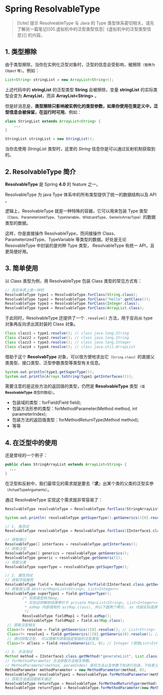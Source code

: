 # Spring ResolvableType

> [!cite] 提示
> ResolveableType 与 Java 的 Type 类型体系密切相关。请先了解另一篇笔记[[05.虚拟机中的泛型类型信息|《虚拟机中的泛型类型信息》]] 的内容。

## 1. 类型擦除

由于类型擦除，当你在实例化泛型对象时，泛型的信息会受影响，被擦除<small>（替换为 Object 等）</small>。例如：

```java
List<String> stringList = new ArrayList<String>();
```

上述代码中的 **stringList** 的泛型类型 **String** 会被擦除，变量 **stringList** 的实际类型会变为 **ArrayList**，而非 **ArrayList\<String\>** 。

但是好消息是，**类型擦除只影响被实例化的类型参数，如果你使用在类定义中，泛型信息会被保留，在运行时可用**。例如：

```java
class StringList extends ArrayList<String> {
    ...
}

StringList stringList = new StringList();
```

当你去使用 *StringList* 类型时，这里的 *String* 信息你是可以通过反射机制获取到的。


## 2. ResolvableType 简介

**ResolvableType** 是 Spring **4.0** 的 feature 之一。

ResolvableType 为 java Type 体系中的所有类型提供了统一的数据结构以及 API 。

逻辑上，ResolvableType 就是一种特殊的容器，它可以用来包装 Type 类型<small>（Class、ParameterizedType、TypeVariable、WildcardType、GenericArrayType）</small>的数据类型的数据。

这样，你是直接操作 ResolvableType，而间接操作 Class、ParameterizedType、TypeVariable 等类型的数据。好处是无论 ResovableType 中封装的是何种 Type 类型， ResolvableType 有统一 API，且更简便好用。

## 3. 简单使用

以 Class 类型为例，用 ResolvableType 包装 Class 类型的常见方式有：

```java
// 其实本质上是一样的
ResolvableType type1 = ResolvableType.forClass(String.class);
ResolvableType type2 = ResolvableType.forClass("hello".getClass());
ResolvableType type3 = ResolvableType.forClass(Integer.class);
ResolvableType type4 = ResolvableType.forClass(ArrayList.class);
```

于此同时，ResolvableType 还提供了一个 `.resolve()` 方法，用于反向从 type 对象再反向求出其封装的 Class 对象。

```java
Class clazz1 = type1.resolve(); // class java.lang.String
Class clazz2 = type2.resolve(); // class java.lang.String
Class clazz3 = type3.resolve(); // class java.lang.Integer
Class clazz4 = type4.resolve(); // class java.util.ArrayList
```

借助于这个 **ResolvabType** 对象，可以很方便地求出它<small>（`String.class`）</small>的直接父类类型、接口类型、泛型参数类型等类型有关信息。

```java
System.out.println(type1.getSuperType());
System.out.println(Arrays.toString(type1.getInterfaces()));
```

需要注意的是这些方法的返回值的类型，仍然是 **ResolvableType** 类型<small>（或 **ResolvableType** 类型的数组）</small>。

- 包装域的类型：forField(Field field);
- 包装方法形参的类型：forMethodParameter(Method method, int parameterIndex);
- 包装方法的返回值类型：forMethodReturnType(Method method);
- 等等

## 4. 在泛型中的使用

还是曾经的一个例子：

```java
public class StringArrayList extends ArrayList<String> {
  ...
}
```

在泛型和反射中，我们最常见的需求就是要去『**求**』出某个类的父类的泛型实参<small>（ActualTypeArguments）</small>。

通过 ResolvableType 实现这个需求就非常容易了：

```java
ResolvableType resolvableType = ResolvableType.forClass(StringArrayList.class);

System.out.println( resolvableType.getSuperType().getGenerics()[0].resolve() );
```

```java
// 1. 类测试
ResolvableType resolvableType = ResolvableType.forClass(IInterface1.class);

// 获取接口
ResolvableType[] interfaces = resolvableType.getInterfaces();
// 获取泛型
ResolvableType[] generics = resolvableType.getGenerics();
ResolvableType generic = resolvableType.getGeneric(1);
// 获取父类
ResolvableType superType = resolvableType.getSuperType();

// 2. 属性测试
// 获取字段属性
ResolvableType field = ResolvableType.forField(IInterface1.class.getDeclaredField("CACHE"));
// 获取其父类 AbstractMap<List<String>, List<Integer>>
ResolvableType superType1 = field.getSuperType();
        /* 将其类型转为map，
         * 实际这样解析结果等价于 private Map<List<String>, List<Integer>> CACHE = new HashMap<>(); 的解析结果
         * asMap 内部调用的 as(Map.class), 所以下面两个等价。 as 内部实际是获取其接口或者父类对象。 同理还有 asCollection() 方法， asCollection() 调用as(Collection.class)
         */
        ResolvableType fieldMap1 = field.asMap();
        ResolvableType fieldMap2 = field.as(Map.class);
 // 获取泛型相关
 Class<?> resolve = field.getGenerics()[0].resolve(); // List<String>
 Class<?> resolve1 = field.getGenerics()[0].getGeneric(0).resolve(); // String
 // 递归获取泛型， 可以理解为获取指定层级的泛型类型
 Class<?> aClass = field.resolveGeneric(1, 0); // Integer (获取List<Integer>的Integer)

// 3. 方法测试
Method method = IInterface1.class.getMethod("generateList", List.class);
// forMethodParameter 方法获取方法相关参数。
// MethodParameter(method, paramIndex) 是将方法以及参数下标进行包装，下标意义： -1 获取方法返回值，0是第一个参数，1是第二个参数
MethodParameter methodParameter = new MethodParameter(method, 0);
ResolvableType resolvableType1 = ResolvableType.forMethodParameter(methodParameter);
// 获取方法返回值相关描述
ResolvableType returnType = ResolvableType.forMethodReturnType(method);
ResolvableType returnType1 = ResolvableType.forMethodParameter(new MethodParameter(method, -1));
```